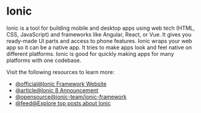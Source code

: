 # Ionic

Ionic is a tool for building mobile and desktop apps using web tech (HTML, CSS, JavaScript) and frameworks like Angular, React, or Vue. It gives you ready-made UI parts and access to phone features. Ionic wraps your web app so it can be a native app. It tries to make apps look and feel native on different platforms. Ionic is good for quickly making apps for many platforms with one codebase.

Visit the following resources to learn more:

- [@official@Ionic Framework Website](https://ionicframework.com/)
- [@article@Ionic 8 Announcement](https://ionic.io/blog/ionic-8-is-here)
- [@opensource@ionic-team/ionic-framework](https://github.com/ionic-team/ionic-framework)
- [@feed@Explore top posts about Ionic](https://app.daily.dev/tags/ionic?ref=roadmapsh)
